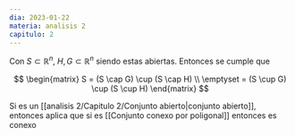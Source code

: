 ```yaml
---
dia: 2023-01-22
materia: analisis 2
capitulo: 2
---
```

Con $S \subset \mathbb{R}^n$, $H, G \subset \mathbb{R}^n$ siendo estas abiertas. Entonces se cumple que 

$$  \begin{matrix} 
		S = (S \cap G) \cup (S \cap H) \\
		\emptyset = (S \cup G) \cup (S \cup H)
	\end{matrix} $$

Si es un [[analisis 2/Capitulo 2/Conjunto abierto|conjunto abierto]], entonces aplica que si es [[Conjunto conexo por poligonal]] entonces es conexo